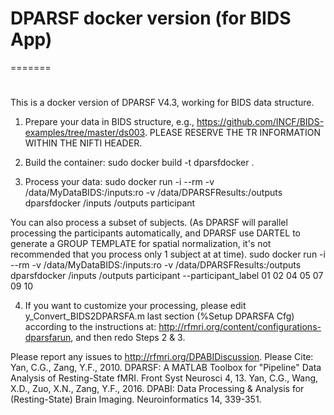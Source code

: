 ﻿# DPARSF docker version (for BIDS App)
=======
# 
This is a docker version of DPARSF V4.3, working for BIDS data structure.

1. Prepare your data in BIDS structure, e.g., https://github.com/INCF/BIDS-examples/tree/master/ds003. PLEASE RESERVE THE TR INFORMATION WITHIN THE NIFTI HEADER.

2. Build the container:
sudo docker build -t dparsfdocker .

3. Process your data:
sudo docker run -i --rm -v /data/MyDataBIDS:/inputs:ro -v /data/DPARSFResults:/outputs dparsfdocker /inputs /outputs participant

You can also process a subset of subjects. (As DPARSF will parallel processing the participants automatically, and DPARSF use DARTEL to generate a GROUP TEMPLATE for spatial normalization, it's not recommended that you process only 1 subject at at time).
sudo docker run -i --rm -v /data/MyDataBIDS:/inputs:ro -v /data/DPARSFResults:/outputs dparsfdocker /inputs /outputs participant --participant_label 01 02 04 05 07 09 10

4. If you want to customize your processing, please edit y_Convert_BIDS2DPARSFA.m last section (%Setup DPARSFA Cfg) according to the instructions at: http://rfmri.org/content/configurations-dparsfarun, and then redo Steps 2 & 3.


Please report any issues to http://rfmri.org/DPABIDiscussion.
Please Cite:
Yan, C.G., Zang, Y.F., 2010. DPARSF: A MATLAB Toolbox for "Pipeline" Data Analysis of Resting-State fMRI. Front Syst Neurosci 4, 13.
Yan, C.G., Wang, X.D., Zuo, X.N., Zang, Y.F., 2016. DPABI: Data Processing & Analysis for (Resting-State) Brain Imaging. Neuroinformatics 14, 339-351.

